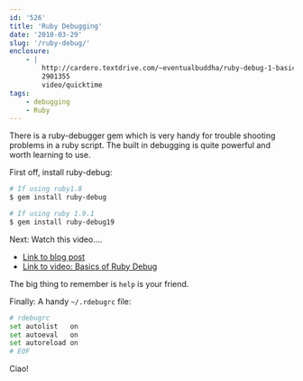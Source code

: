 ```yaml
---
id: '526'
title: 'Ruby Debugging'
date: '2010-03-29'
slug: '/ruby-debug/'
enclosure:
    - |
        http://cardero.textdrive.com/~eventualbuddha/ruby-debug-1-basics.mov
        2901355
        video/quicktime
tags:
    - debugging
    - Ruby
---
```


There is a ruby-debugger gem which is very handy for trouble shooting problems
in a ruby script. The built in debugging is quite powerful and worth learning
to use.

<!-- more -->

First off, install ruby-debug:

```bash
# If using ruby1.8
$ gem install ruby-debug

# If using ruby 1.9.1
$ gem install ruby-debug19
```

Next: Watch this video....

-   [Link to blog post](http://brian.maybeyoureinsane.net/blog/2007/05/07/ruby-debug-basics-screencast/)
-   [Link to video: Basics of Ruby Debug](http://cardero.textdrive.com/~eventualbuddha/ruby-debug-1-basics.mov)

The big thing to remember is `help` is your friend.

Finally: A handy `~/.rdebugrc` file:

```bash
# rdebugrc
set autolist   on
set autoeval   on
set autoreload on
# EOF
```

Ciao!
